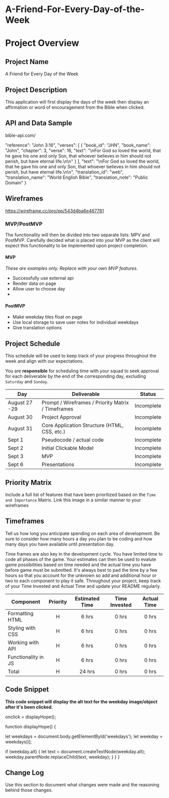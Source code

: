 # A-Friend-For-Every-Day-of-the-Week

# Project Overview

## Project Name

A Friend for Every Day of the Week

## Project Description

This application will first display the days of the week then display an affirmation or word of encouragement from the Bible when clicked.

## API and Data Sample

bible-api.com/

"reference": "John 3:16",
"verses": [
{
"book_id": "JHN",
"book_name": "John",
"chapter": 3,
"verse": 16,
"text": "\nFor God so loved the world, that he gave his one and only Son, that whoever believes in him should not perish, but have eternal life.\n\n"
}
],
"text": "\nFor God so loved the world, that he gave his one and only Son, that whoever believes in him should not perish, but have eternal life.\n\n",
"translation_id": "web",
"translation_name": "World English Bible",
"translation_note": "Public Domain"
}

## Wireframes

https://wireframe.cc/pro/pp/543d4ba6e467781

### MVP/PostMVP

The functionality will then be divided into two separate lists: MPV and PostMVP.  Carefully decided what is placed into your MVP as the client will expect this functionality to be implemented upon project completion.  

#### MVP 
*These are examples only. Replace with your own MVP features.*

- Successfully use external api
- Render data on page
- Allow user to choose day
- 
#### PostMVP  

- Make weekday tiles float on page
- Use local storage to save user notes for individual weekdays
- Give translation options

## Project Schedule

This schedule will be used to keep track of your progress throughout the week and align with our expectations.  

You are **responsible** for scheduling time with your squad to seek approval for each deliverable by the end of the corresponding day, excluding `Saturday` and `Sunday`.

| Day           | Deliverable                                        | Status     |
| ------------- | -------------------------------------------------- | ---------- |
| August 27 -29 | Prompt / Wireframes / Priority Matrix / Timeframes | Incomplete |
| August 30     | Project Approval                                   | Incomplete |
| August 31     | Core Application Structure (HTML, CSS, etc.)       | Incomplete |
| Sept 1        | Pseudocode / actual code                           | Incomplete |
| Sept 2        | Initial Clickable Model                            | Incomplete |
| Sept 3        | MVP                                                | Incomplete |
| Sept 6        | Presentations                                      | Incomplete |

## Priority Matrix

Include a full list of features that have been prioritized based on the `Time and Importance` Matrix.  Link this image in a similar manner to your wireframes

## Timeframes

Tell us how long you anticipate spending on each area of development. Be sure to consider how many hours a day you plan to be coding and how many days you have available until presentation day.

Time frames are also key in the development cycle.  You have limited time to code all phases of the game.  Your estimates can then be used to evalute game possibilities based on time needed and the actual time you have before game must be submitted. It's always best to pad the time by a few hours so that you account for the unknown so add and additional hour or two to each component to play it safe. Throughout your project, keep track of your Time Invested and Actual Time and update your README regularly.

| Component           | Priority | Estimated Time | Time Invested | Actual Time |
| ------------------- | :------: | :------------: | :-----------: | :---------: |
| Formatting HTML     |    H     |     6 hrs      |     0 hrs     |    0 hrs    |
| Styling with CSS    |    H     |     6 hrs      |     0 hrs     |    0 hrs    |
| Working with API    |    H     |     6 hrs      |     0 hrs     |    0 hrs    |
| Functionality in JS |    H     |     6 hrs      |     0 hrs     |    0 hrs    |
| Total               |    H     |     24 hrs     |     0 hrs     |    0 hrs    |

## Code Snippet

<strong> This code snippet will display the alt text for the weekday image/object after it's been clicked.</strong>

onclick = displayHope();

function displayHope() {

let weekdays = document.body.getElementById('weekdays');
let weekday = weekdays[i];

if (weekday.alt) {
let text = document.createTextNode(weekday.alt);
weekday.parentNode.replaceChild(text, weekday);
}
}
}

## Change Log
 Use this section to document what changes were made and the reasoning behind those changes.  

